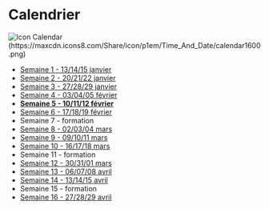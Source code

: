 # Calendrier

![Icon Calendar (https://maxcdn.icons8.com/Share/icon/p1em/Time_And_Date/calendar1600.png)](../docs/img/icon-calendar.png)

- [Semaine 1 - 13/14/15 janvier](./semaine01)
- [Semaine 2 - 20/21/22 janvier](./semaine02)
- [Semaine 3 - 27/28/29 janvier](./semaine03)
- [Semaine 4 - 03/04/05 février](./semaine04)
- **[Semaine 5 - 10/11/12 février](./semaine05)**
- [Semaine 6 - 17/18/19 février](./semaine06)
- Semaine 7 - formation
- [Semaine 8 - 02/03/04 mars](./semaine08)
- [Semaine 9 - 09/10/11 mars](./semaine09)
- [Semaine 10 - 16/17/18 mars](./semaine10)
- Semaine 11 - formation
- [Semaine 12 - 30/31/01 mars](./semaine12)
- [Semaine 13 - 06/07/08 avril](./semaine13)
- [Semaine 14 - 13/14/15 avril](./semaine14)
- Semaine 15 - formation
- [Semaine 16 - 27/28/29 avril](./semaine16)

